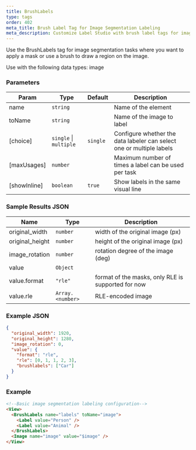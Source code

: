 ```yaml
---
title: BrushLabels
type: tags
order: 402
meta_title: Brush Label Tag for Image Segmentation Labeling
meta_description: Customize Label Studio with brush label tags for image segmentation labeling for machine learning and data science projects.
---
```


Use the BrushLabels tag for image segmentation tasks where you want to apply a mask or use a brush to draw a region on the image.

Use with the following data types: image

### Parameters

| Param | Type | Default | Description |
| --- | --- | --- | --- |
| name | <code>string</code> |  | Name of the element |
| toName | <code>string</code> |  | Name of the image to label |
| [choice] | <code>single</code> \| <code>multiple</code> | <code>single</code> | Configure whether the data labeler can select one or multiple labels |
| [maxUsages] | <code>number</code> |  | Maximum number of times a label can be used per task |
| [showInline] | <code>boolean</code> | <code>true</code> | Show labels in the same visual line |

### Sample Results JSON

| Name | Type | Description |
| --- | --- | --- |
| original_width | <code>number</code> | width of the original image (px) |
| original_height | <code>number</code> | height of the original image (px) |
| image_rotation | <code>number</code> | rotation degree of the image (deg) |
| value | <code>Object</code> |  |
| value.format | <code>&quot;rle&quot;</code> | format of the masks, only RLE is supported for now |
| value.rle | <code>Array.&lt;number&gt;</code> | RLE-encoded image |

### Example JSON
```json
{
  "original_width": 1920,
  "original_height": 1280,
  "image_rotation": 0,
  "value": {
    "format": "rle",
    "rle": [0, 1, 1, 2, 3],
    "brushlabels": ["Car"]
  }
}
```

### Example
```html
<!--Basic image segmentation labeling configuration-->
<View>
  <BrushLabels name="labels" toName="image">
    <Label value="Person" />
    <Label value="Animal" />
  </BrushLabels>
  <Image name="image" value="$image" />
</View>
```
